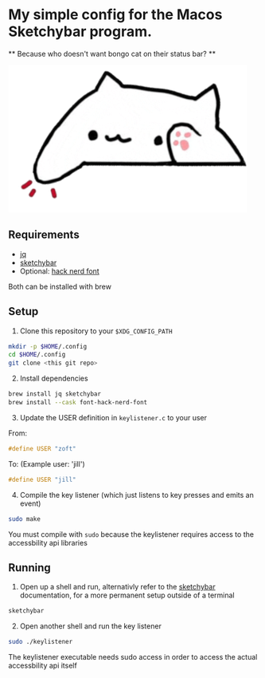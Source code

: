 # My simple config for the Macos Sketchybar program.

** Because who doesn't want bongo cat on their status bar? **

![Bongo cat](bc-1.png)

## Requirements

- [jq](https://jqlang.org/)
- [sketchybar](https://felixkratz.github.io/SketchyBar/)
- Optional: [hack nerd font](https://formulae.brew.sh/cask/font-hack-nerd-font)

Both can be installed with brew

## Setup

1. Clone this repository to your `$XDG_CONFIG_PATH`

```sh
mkdir -p $HOME/.config
cd $HOME/.config
git clone <this git repo>
```

2. Install dependencies

```sh
brew install jq sketchybar
brew install --cask font-hack-nerd-font
```

3. Update the USER definition in `keylistener.c` to your user

From:
```c
#define USER "zoft"
```

To: (Example user: 'jill')
```c
#define USER "jill"
```

4. Compile the key listener (which just listens to key presses and emits an event)

```sh
sudo make
```

You must compile with `sudo` because the keylistener requires access to the accessbility api libraries

## Running

1. Open up a shell and run, alternativly refer to the [sketchybar](https://felixkratz.github.io/SketchyBar/) documentation, for a more permanent setup outside of a terminal

```sh
sketchybar
```

2. Open another shell and run the key listener

```sh
sudo ./keylistener
```

The keylistener executable needs sudo access in order to access the actual accessbility api itself